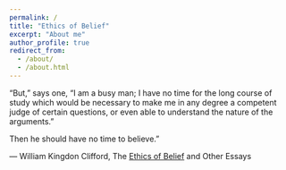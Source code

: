 ```yaml
---
permalink: /
title: "Ethics of Belief"
excerpt: "About me"
author_profile: true
redirect_from: 
  - /about/
  - /about.html
---
```


“But,” says one, “I am a busy man; I have no time for the long course of study which would be necessary to make me in any degree a competent judge of certain questions, or even able to understand the nature of the arguments.”

Then he should have no time to believe.” 

― William Kingdon Clifford, The [Ethics of Belief](https://plato.stanford.edu/entries/ethics-belief/) and Other Essays 
